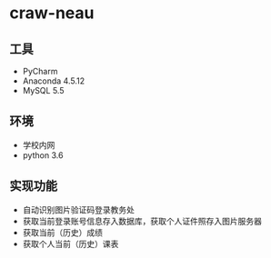 # craw-neau

## 工具 
- PyCharm
- Anaconda 4.5.12
- MySQL 5.5


## 环境  
- 学校内网
- python 3.6


## 实现功能 
- 自动识别图片验证码登录教务处
- 获取当前登录账号信息存入数据库，获取个人证件照存入图片服务器
- 获取当前（历史）成绩
- 获取个人当前（历史）课表
